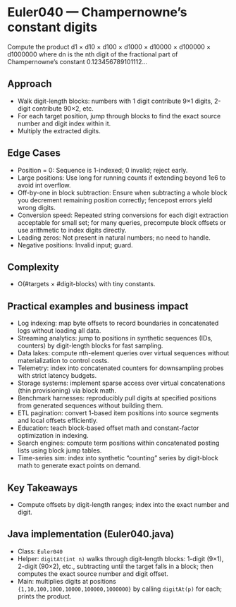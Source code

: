 # Euler040 — Champernowne’s constant digits

Compute the product d1 × d10 × d100 × d1000 × d10000 × d100000 × d1000000 where dn is the nth digit of the fractional part of Champernowne’s constant 0.123456789101112...

## Approach

- Walk digit-length blocks: numbers with 1 digit contribute 9×1 digits, 2-digit contribute 90×2, etc.
- For each target position, jump through blocks to find the exact source number and digit index within it.
- Multiply the extracted digits.

## Edge Cases

- Position = 0: Sequence is 1-indexed; 0 invalid; reject early.
- Large positions: Use long for running counts if extending beyond 1e6 to avoid int overflow.
- Off-by-one in block subtraction: Ensure when subtracting a whole block you decrement remaining position correctly; fencepost errors yield wrong digits.
- Conversion speed: Repeated string conversions for each digit extraction acceptable for small set; for many queries, precompute block offsets or use arithmetic to index digits directly.
- Leading zeros: Not present in natural numbers; no need to handle.
- Negative positions: Invalid input; guard.

## Complexity
- O(#targets × #digit-blocks) with tiny constants.

## Practical examples and business impact

- Log indexing: map byte offsets to record boundaries in concatenated logs without loading all data.
- Streaming analytics: jump to positions in synthetic sequences (IDs, counters) by digit-length blocks for fast sampling.
- Data lakes: compute nth-element queries over virtual sequences without materialization to control costs.
- Telemetry: index into concatenated counters for downsampling probes with strict latency budgets.
- Storage systems: implement sparse access over virtual concatenations (thin provisioning) via block math.
- Benchmark harnesses: reproducibly pull digits at specified positions from generated sequences without building them.
- ETL pagination: convert 1-based item positions into source segments and local offsets efficiently.
- Education: teach block-based offset math and constant-factor optimization in indexing.
- Search engines: compute term positions within concatenated posting lists using block jump tables.
- Time-series sim: index into synthetic “counting” series by digit-block math to generate exact points on demand.

## Key Takeaways
- Compute offsets by digit-length ranges; index into the exact number and digit.


## Java implementation (Euler040.java)

- Class: `Euler040`
- Helper: `digitAt(int n)` walks through digit-length blocks: 1-digit (9×1), 2-digit (90×2), etc., subtracting until the target falls in a block; then computes the exact source number and digit offset.
- Main: multiplies digits at positions `{1,10,100,1000,10000,100000,1000000}` by calling `digitAt(p)` for each; prints the product.

